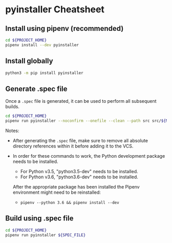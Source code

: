 # pyinstaller Cheatsheet

## Install using pipenv (recommended)

```sh
cd ${PROJECT_HOME}
pipenv install --dev pyinstaller
```

## Install globally

```sh
python3 -m pip install pyinstaller
```

## Generate .spec file

Once a `.spec` file is generated, it can be used to perform all subsequent builds.

```sh
cd ${PROJECT_HOME}
pipenv run pyinstaller --noconfirm --onefile --clean --path src src/${MAIN_FILE}

```

Notes:
*  After generating the `.spec` file, make sure to remove all absolute directory references within it before adding it
   to the VCS.

*  In order for these commands to work, the Python development package needs to be installed.
   
   *  For Python v3.5, "python3.5-dev" needs to be installed.
   *  For Python v3.6, "python3.6-dev" needs to be installed.

   After the appropriate package has been installed the Pipenv environment might need to be reinstalled:

   *  `pipenv --python 3.6 && pipenv install --dev`


## Build using .spec file

```sh
cd ${PROJECT_HOME}
pipenv run pyinstaller ${SPEC_FILE}
```